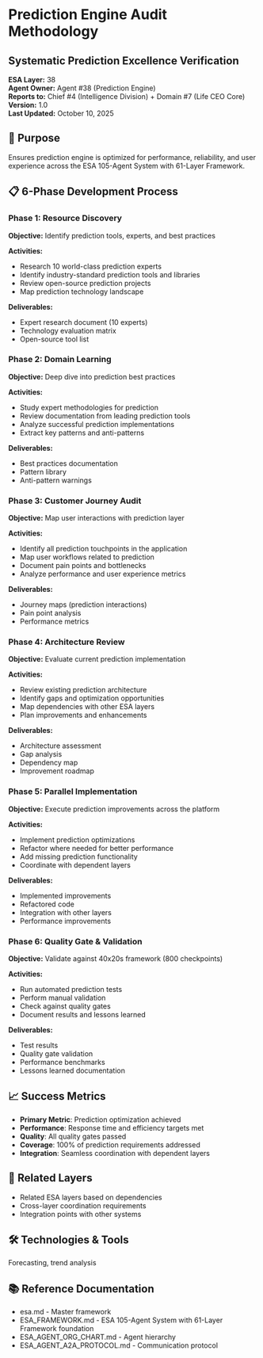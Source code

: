 # Prediction Engine Audit Methodology
## Systematic Prediction Excellence Verification

**ESA Layer:** 38  
**Agent Owner:** Agent #38 (Prediction Engine)  
**Reports to:** Chief #4 (Intelligence Division) + Domain #7 (Life CEO Core)  
**Version:** 1.0  
**Last Updated:** October 10, 2025

## 🎯 Purpose
Ensures prediction engine is optimized for performance, reliability, and user experience across the ESA 105-Agent System with 61-Layer Framework.

## 📋 6-Phase Development Process

### Phase 1: Resource Discovery
**Objective:** Identify prediction tools, experts, and best practices

**Activities:**
- Research 10 world-class prediction experts
- Identify industry-standard prediction tools and libraries
- Review open-source prediction projects
- Map prediction technology landscape

**Deliverables:**
- Expert research document (10 experts)
- Technology evaluation matrix
- Open-source tool list

### Phase 2: Domain Learning
**Objective:** Deep dive into prediction best practices

**Activities:**
- Study expert methodologies for prediction
- Review documentation from leading prediction tools
- Analyze successful prediction implementations
- Extract key patterns and anti-patterns

**Deliverables:**
- Best practices documentation
- Pattern library
- Anti-pattern warnings

### Phase 3: Customer Journey Audit
**Objective:** Map user interactions with prediction layer

**Activities:**
- Identify all prediction touchpoints in the application
- Map user workflows related to prediction
- Document pain points and bottlenecks
- Analyze performance and user experience metrics

**Deliverables:**
- Journey maps (prediction interactions)
- Pain point analysis
- Performance metrics

### Phase 4: Architecture Review
**Objective:** Evaluate current prediction implementation

**Activities:**
- Review existing prediction architecture
- Identify gaps and optimization opportunities
- Map dependencies with other ESA layers
- Plan improvements and enhancements

**Deliverables:**
- Architecture assessment
- Gap analysis
- Dependency map
- Improvement roadmap

### Phase 5: Parallel Implementation
**Objective:** Execute prediction improvements across the platform

**Activities:**
- Implement prediction optimizations
- Refactor where needed for better performance
- Add missing prediction functionality
- Coordinate with dependent layers

**Deliverables:**
- Implemented improvements
- Refactored code
- Integration with other layers
- Performance improvements

### Phase 6: Quality Gate & Validation
**Objective:** Validate against 40x20s framework (800 checkpoints)

**Activities:**
- Run automated prediction tests
- Perform manual validation
- Check against quality gates
- Document results and lessons learned

**Deliverables:**
- Test results
- Quality gate validation
- Performance benchmarks
- Lessons learned documentation

## 📈 Success Metrics
- **Primary Metric**: Prediction optimization achieved
- **Performance**: Response time and efficiency targets met
- **Quality**: All quality gates passed
- **Coverage**: 100% of prediction requirements addressed
- **Integration**: Seamless coordination with dependent layers

## 🔗 Related Layers
- Related ESA layers based on dependencies
- Cross-layer coordination requirements
- Integration points with other systems

## 🛠️ Technologies & Tools
Forecasting, trend analysis

## 📚 Reference Documentation
- esa.md - Master framework
- ESA_FRAMEWORK.md - ESA 105-Agent System with 61-Layer Framework foundation
- ESA_AGENT_ORG_CHART.md - Agent hierarchy
- ESA_AGENT_A2A_PROTOCOL.md - Communication protocol
